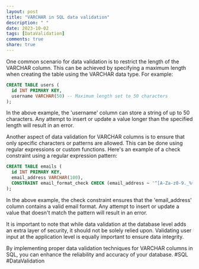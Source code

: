 ```yaml
---
layout: post
title: "VARCHAR in SQL data validation"
description: " "
date: 2023-10-02
tags: [DataValidation]
comments: true
share: true
---
```


One common scenario for data validation is to restrict the length of the VARCHAR column. This can be achieved by specifying a maximum length when creating the table using the VARCHAR data type. For example:

```sql
CREATE TABLE users (
  id INT PRIMARY KEY,
  username VARCHAR(50) -- Maximum length set to 50 characters
);
```

In the above example, the 'username' column can store a string of up to 50 characters. Any attempt to insert or update a value longer than the specified length will result in an error.

Another aspect of data validation for VARCHAR columns is to ensure that only specific characters or patterns are allowed. This can be done using regular expressions or custom functions. Here's an example of a check constraint using a regular expression pattern:

```sql
CREATE TABLE emails (
  id INT PRIMARY KEY,
  email_address VARCHAR(100),
  CONSTRAINT email_format_check CHECK (email_address ~ '^[A-Za-z0-9._%+-]+@[A-Za-z0-9.-]+\.[A-Za-z]{2,}$')
);
```

In the above example, the check constraint ensures that the 'email_address' column contains a valid email format. Any attempt to insert or update a value that doesn't match the pattern will result in an error.

It is important to note that while data validation at the database level adds an extra layer of security, it should not be solely relied upon. Validating user input at the application level is equally important to ensure data integrity.

By implementing proper data validation techniques for VARCHAR columns in SQL, you can enhance the reliability and accuracy of your database. #SQL #DataValidation